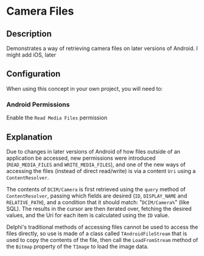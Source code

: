 # Camera Files 

## Description

Demonstrates a way of retrieving camera files on later versions of Android. I might add iOS, later

## Configuration

When using this concept in your own project, you will need to:

### Android Permissions

Enable the `Read Media Files` permission

## Explanation

Due to changes in later versions of Android of how files outside of an application be accessed, new permissions were introduced (`READ_MEDIA_FILES` and `WRITE_MEDIA_FILES`), and one of the new ways of accessing the files (instead of direct read/write) is via a content `Uri` using a `ContentResolver`.

The contents of `DCIM/Camera` is first retrieved using the `query` method of `ContentResolver`, passing which fields are desired (`ID`, `DISPLAY_NAME` and `RELATIVE_PATH`), and a condition that it should match: "`DCIM/Camera%`" (like SQL). The results in the cursor are then iterated over, fetching the desired values, and the Uri for each item is calculated using the `ID` value.

Delphi's traditional methods of accessing files cannot be used to access the files directly, so use is made of a class called `TAndroidFileStream` that is used to copy the contents of the file, then call the `LoadFromStream` method of the `Bitmap` property of the `TImage` to load the image data.